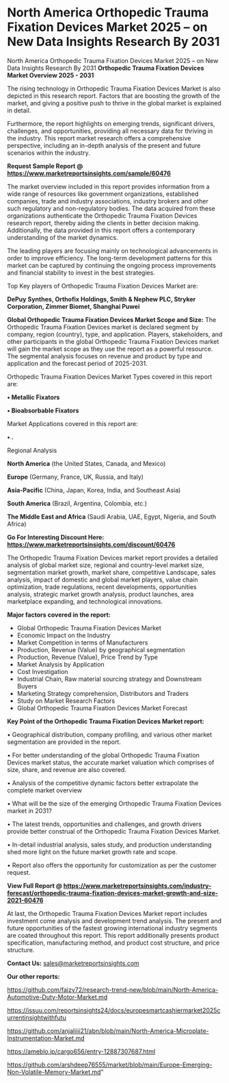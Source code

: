 # North America Orthopedic Trauma Fixation Devices Market 2025 – on New Data Insights Research By 2031
North America Orthopedic Trauma Fixation Devices Market 2025 – on New Data Insights Research By 2031
<Strong> Orthopedic Trauma Fixation Devices Market Overview 2025 - 2031</strong>

The rising technology in Orthopedic Trauma Fixation Devices Market is also depicted in this research report. Factors that are boosting the growth of the market, and giving a positive push to thrive in the global market is explained in detail.

Furthermore, the report highlights on emerging trends, significant drivers, challenges, and opportunities, providing all necessary data for thriving in the industry. This report market research offers a comprehensive perspective, including an in-depth analysis of the present and future scenarios within the industry.

<strong>Request Sample Report @ <a href=https://www.marketreportsinsights.com/sample/60476>https://www.marketreportsinsights.com/sample/60476</a></strong>

The market overview included in this report provides information from a wide range of resources like government organizations, established companies, trade and industry associations, industry brokers and other such regulatory and non-regulatory bodies. The data acquired from these organizations authenticate the Orthopedic Trauma Fixation Devices research report, thereby aiding the clients in better decision making. Additionally, the data provided in this report offers a contemporary understanding of the market dynamics.

The leading players are focusing mainly on technological advancements in order to improve efficiency. The long-term development patterns for this market can be captured by continuing the ongoing process improvements and financial stability to invest in the best strategies.

Top Key players of Orthopedic Trauma Fixation Devices Market are:

<strong>DePuy Synthes, Orthofix Holdings, Smith & Nephew PLC, Stryker Corporation, Zimmer Biomet, Shanghai Puwei</strong>

<strong><b>Global Orthopedic Trauma Fixation Devices Market Scope and Size:</b></strong>
The Orthopedic Trauma Fixation Devices market is declared segment by company, region (country), type, and application. Players, stakeholders, and other participants in the global Orthopedic Trauma Fixation Devices market will gain the market scope as they use the report as a powerful resource. The segmental analysis focuses on revenue and product by type and application and the forecast period of 2025-2031.

Orthopedic Trauma Fixation Devices Market Types covered in this report are:

<strong>• Metallic Fixators

• Bioabsorbable Fixators</strong>

Market Applications covered in this report are:

<strong>• .</strong> 

Regional Analysis

<strong>North America</strong> (the United States, Canada, and Mexico)

<strong>Europe</strong> (Germany, France, UK, Russia, and Italy)

<strong>Asia-Pacific</strong> (China, Japan, Korea, India, and Southeast Asia)

<strong>South America</strong> (Brazil, Argentina, Colombia, etc.)

<strong>The Middle East and Africa</strong> (Saudi Arabia, UAE, Egypt, Nigeria, and South Africa)

<strong>Go For Interesting Discount Here: <a href=https://www.marketreportsinsights.com/discount/60476>https://www.marketreportsinsights.com/discount/60476</a></strong>

The Orthopedic Trauma Fixation Devices market report provides a detailed analysis of global market size, regional and country-level market size, segmentation market growth, market share, competitive Landscape, sales analysis, impact of domestic and global market players, value chain optimization, trade regulations, recent developments, opportunities analysis, strategic market growth analysis, product launches, area marketplace expanding, and technological innovations.

<strong><b>Major factors covered in the report:</b></strong>
<ul>
  <li>Global Orthopedic Trauma Fixation Devices Market </li>
  <li>Economic Impact on the Industry</li>
  <li>Market Competition in terms of Manufacturers</li>
  <li>Production, Revenue (Value) by geographical segmentation</li>
  <li>Production, Revenue (Value), Price Trend by Type</li>
  <li>Market Analysis by Application</li>
  <li>Cost Investigation</li>
  <li>Industrial Chain, Raw material sourcing strategy and Downstream Buyers</li>
  <li>Marketing Strategy comprehension, Distributors and Traders</li>
  <li>Study on Market Research Factors</li>
  <li>Global Orthopedic Trauma Fixation Devices Market Forecast</li>
</ul>

<strong><b>Key Point of the Orthopedic Trauma Fixation Devices Market report:</b></strong>

• Geographical distribution, company profiling, and various other market segmentation are provided in the report.

• For better understanding of the global Orthopedic Trauma Fixation Devices market status, the accurate market valuation which comprises of size, share, and revenue are also covered.

• Analysis of the competitive dynamic factors better extrapolate the complete market overview

• What will be the size of the emerging Orthopedic Trauma Fixation Devices market in 2031?

• The latest trends, opportunities and challenges, and growth drivers provide better construal of the Orthopedic Trauma Fixation Devices Market.

• In-detail industrial analysis, sales study, and production understanding shed more light on the future market growth rate and scope.

• Report also offers the opportunity for customization as per the customer request.

<strong><b>View Full Report @ <a href=https://www.marketreportsinsights.com/industry-forecast/orthopedic-trauma-fixation-devices-market-growth-and-size-2021-60476>https://www.marketreportsinsights.com/industry-forecast/orthopedic-trauma-fixation-devices-market-growth-and-size-2021-60476</a></b></strong>


At last, the Orthopedic Trauma Fixation Devices Market report includes investment come analysis and development trend analysis. The present and future opportunities of the fastest growing international industry segments are coated throughout this report. This report additionally presents product specification, manufacturing method, and product cost structure, and price structure.

<strong>Contact Us:</strong>
sales@marketreportsinsights.com

<strong>Our other reports:</strong>

<a href=https://github.com/faizy72/research-trend-new/blob/main/North-America-Automotive-Duty-Motor-Market.md>https://github.com/faizy72/research-trend-new/blob/main/North-America-Automotive-Duty-Motor-Market.md</a>

<a href=https://issuu.com/reportsinsights24/docs/europesmartcashiermarket2025currentinsightwithfutu>https://issuu.com/reportsinsights24/docs/europesmartcashiermarket2025currentinsightwithfutu</a>

<a href=https://github.com/anjaliiii21/abn/blob/main/North-America-Microplate-Instrumentation-Market.md>https://github.com/anjaliiii21/abn/blob/main/North-America-Microplate-Instrumentation-Market.md</a>

<a href=https://ameblo.jp/cargo656/entry-12887307687.html>https://ameblo.jp/cargo656/entry-12887307687.html</a>

<a href=https://github.com/arshdeep76555/market/blob/main/Europe-Emerging-Non-Volatile-Memory-Market.md>https://github.com/arshdeep76555/market/blob/main/Europe-Emerging-Non-Volatile-Memory-Market.md</a>"
